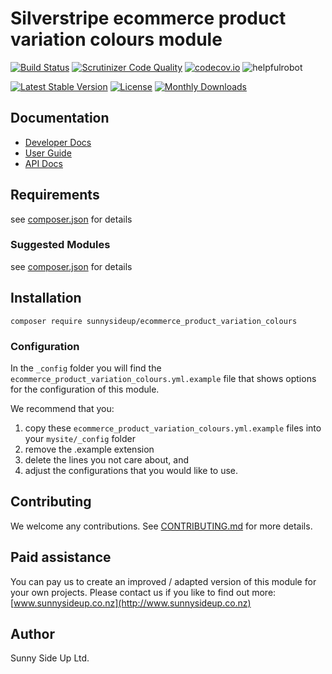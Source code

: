 # Silverstripe ecommerce product variation colours module
[![Build Status](https://travis-ci.org/sunnysideup/silverstripe-ecommerce_product_variation_colours.svg?branch=master)](https://travis-ci.org/sunnysideup/silverstripe-ecommerce_product_variation_colours)
[![Scrutinizer Code Quality](https://scrutinizer-ci.com/g/sunnysideup/silverstripe-ecommerce_product_variation_colours/badges/quality-score.png?b=master)](https://scrutinizer-ci.com/g/sunnysideup/silverstripe-ecommerce_product_variation_colours/?branch=master)
[![codecov.io](https://codecov.io/github/sunnysideup/silverstripe-ecommerce_product_variation_colours/coverage.svg?branch=master)](https://codecov.io/github/sunnysideup/silverstripe-ecommerce_product_variation_colours?branch=master)
![helpfulrobot](https://helpfulrobot.io/sunnysideup/ecommerce_product_variation_colours/badge)

[![Latest Stable Version](https://poser.pugx.org/sunnysideup/ecommerce_product_variation_colours/version)](https://packagist.org/packages/sunnysideup/ecommerce_product_variation_colours)
[![License](https://poser.pugx.org/sunnysideup/ecommerce_product_variation_colours/license)](https://packagist.org/packages/sunnysideup/ecommerce_product_variation_colours)
[![Monthly Downloads](https://poser.pugx.org/sunnysideup/ecommerce_product_variation_colours/d/monthly)](https://packagist.org/packages/sunnysideup/ecommerce_product_variation_colours)


## Documentation



 * [Developer Docs](docs/en/INDEX.md)
 * [User Guide](docs/en/userguide.md)
 * [API Docs](http://docs.ssmods.com/sunnysideup/ecommerce_product_variation_colours/classes.xhtml)

## Requirements



see [composer.json](composer.json) for details

### Suggested Modules



see [composer.json](composer.json) for details


## Installation


```
composer require sunnysideup/ecommerce_product_variation_colours
```

### Configuration



In the `_config` folder you will find the `ecommerce_product_variation_colours.yml.example`
file that shows options for the configuration of this module.

We recommend that you:

  1. copy these `ecommerce_product_variation_colours.yml.example` files into your
`mysite/_config` folder
  2. remove the .example extension
  3. delete the lines you not care about, and
  4. adjust the configurations that you would like to use.


## Contributing



We welcome any contributions. See [CONTRIBUTING.md](CONTRIBUTING.md) for more details.

## Paid assistance



You can pay us to create an improved / adapted version of this module for your own projects.  Please contact us if you like to find out more: [www.sunnysideup.co.nz](http://www.sunnysideup.co.nz)

## Author



Sunny Side Up Ltd.
